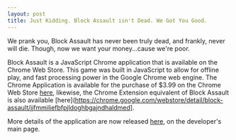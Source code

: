 ```yaml
---
layout: post
title: Just Kidding. Block Assault isn't Dead. We Got You Good.
---
```


We prank you, Block Assault has never been truly dead, and frankly, never will die. Though, now we want your money...cause we're poor.

Block Assault is a JavaScript Chrome application that is available on the Chrome Web Store. This game was built in JavaScript to allow for offline play, and fast processing power in the Google Chrome web engine. The Chrome Application is available for the purchase of $3.99 on the Chrome Web Store [here](https://chrome.google.com/webstore/detail/block-assault/aondpffpdeihimpgfjobgiacbmmnkdbn), likewise, the Chrome Extension equivalent of Block Assault is also available [here](https://chrome.google.com/webstore/detail/block-assault/jjfmmiliefbfpjldoghbgajndhaldmed].

More details of the application are now released [here](bit.ly/samleethedeveloper), on the developer's main page.
